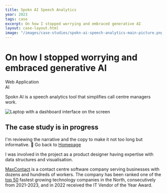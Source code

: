 ```yaml
---
title: Spokn AI Speech Analytics
year: 2023
tags: case
excerpt: On how I stopped worrying and embraced generative AI
layout: case-layout.html
image: "/images/case-studies/spokn-ai-speech-analytics-main-picture.png"
---
```

<hgroup class="case-header">
    <div>
        <h1>On how I stopped worrying and embraced generative AI</h1>
        <div class="word-tag">
            <div class="tag">Web Application</div> <div class="tag">AI</div>
        </div>
        <p class="large-p">Spokn AI is a speech analytics tool that simplifies call centre managers work.<p>
    </div>
    <img class="case-main-image" src="/images/case-studies/spokn-ai-speech-analytics-main-picture.png" alt="Laptop with a dashboard interface on the screen">
</hgroup>

<div class="post-note">
    <h2>The case study is in progress</h2> 
    <p>I'm reviewing the narrative and the copy to make it not too long but informative. 🌿 Go back to <a href="/index/">Homepage</a></p>
</div>

<p>I was involved in the project as a product designer having expertise with data structures and visualisation.</p>

<p class="framed"><a href="https://www.maxcontact.com/">MaxContact</a> is a contact centre software company serving businesses with dozens and hundreds of workers. The company has been ranked one of the <a href="https://www.maxcontact.com/resources/blog-insights/maxcontact-named-as-one-of-the-top-50-companies-at-the-northern-tech-awards-2023/">top 50</a> fastest growing technology companies in the North, consecutively from 2021-2023, and in 2022 received the IT Vendor of the Year Award.</p> 


